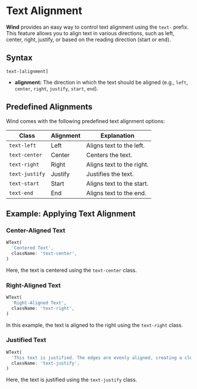 # Text Alignment

**Wind** provides an easy way to control text alignment using the `text-` prefix. This feature allows you to align text in various directions, such as left, center, right, justify, or based on the reading direction (start or end).

## Syntax

```text
text-[alignment]
```

- **alignment:** The direction in which the text should be aligned (e.g., `left`, `center`, `right`, `justify`, `start`, `end`).

## Predefined Alignments

Wind comes with the following predefined text alignment options:

| **Class**      | **Alignment** | **Explanation**           |
|----------------|---------------|---------------------------|
| `text-left`    | Left          | Aligns text to the left.  |
| `text-center`  | Center        | Centers the text.         |
| `text-right`   | Right         | Aligns text to the right. |
| `text-justify` | Justify       | Justifies the text.       |
| `text-start`   | Start         | Aligns text to the start. |
| `text-end`     | End           | Aligns text to the end.   |

## Example: Applying Text Alignment

### Center-Aligned Text

<x-preview path="typography/text_alignment_center" size="md" class="min-h-64"></x-preview>

```dart
WText(
  'Centered Text',
  className: 'text-center',
)
```

Here, the text is centered using the `text-center` class.

### Right-Aligned Text

<x-preview path="typography/text_alignment_right" size="md" class="min-h-64"></x-preview>

```dart
WText(
  'Right-Aligned Text',
  className: 'text-right',
)
```

In this example, the text is aligned to the right using the `text-right` class.

### Justified Text

<x-preview path="typography/text_alignment_justify" size="md" class="min-h-64"></x-preview>

```dart
WText(
  'This text is justified. The edges are evenly aligned, creating a clean and formal look.',
  className: 'text-justify',
)
```

Here, the text is justified using the `text-justify` class.
